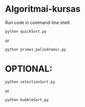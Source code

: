 # Algoritmai-kursas

Run code in command-line shell:
```
python quickSort.py
```
or
```
python primes_palindromic.py
```






# OPTIONAL:
```
python selectionSort.py
```
or
```
python bubbleSort.py
```

